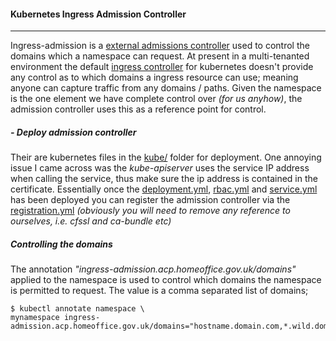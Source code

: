 #### **Kubernetes Ingress Admission Controller**
-----------
Ingress-admission is a [external admissions controller](https://kubernetes.io/docs/admin/extensible-admission-controllers/) used to control the domains which a namespace can request. At present in a multi-tenanted environment the default [ingress controller](https://github.com/kubernetes/ingress) for kubernetes doesn't provide any control as to which domains a ingress resource can use; meaning anyone can capture traffic from any domains / paths. Given the namespace is the one element we have complete control over *(for us anyhow)*, the admission controller uses this as a reference point for control.

##### **- Deploy admission controller**

Their are kubernetes files in the [kube/](https://github.com/UKHomeOffice/ingress-admission/tree/master/kube) folder for deployment. One annoying issue I came across was the *kube-apiserver* uses the service IP address when calling the service, thus make sure the ip address is contained in the certificate. Essentially once the [deployment.yml](https://github.com/UKHomeOffice/ingress-admission/blob/master/kube/deployment.yml), [rbac.yml](https://github.com/UKHomeOffice/ingress-admission/blob/master/kube/rbac.yml) and [service.yml](https://github.com/UKHomeOffice/ingress-admission/blob/master/kube/service.yml) has been deployed you can register the admission controller via the [registration.yml](https://github.com/UKHomeOffice/ingress-admission/blob/master/kube/registration.yml) *(obviously you will need to remove any reference to ourselves, i.e. cfssl and ca-bundle etc)*

##### **Controlling the domains**
The annotation *"ingress-admission.acp.homeoffice.gov.uk/domains"* applied to the namespace is used to control which domains the namespace is permitted to request. The value is a comma separated list of domains;

```shell
$ kubectl annotate namespace \
mynamespace ingress-admission.acp.homeoffice.gov.uk/domains="hostname.domain.com,*.wild.domain.com"
```



